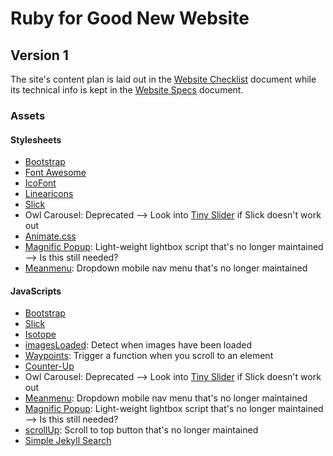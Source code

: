 # Ruby for Good New Website

## Version 1

The site's content plan is laid out in the [Website Checklist](https://drive.google.com/file/d/1jFvD41PQBdP4-Rzx4kgXChLakQkqw0YI/view?usp=sharing) document while its technical info is kept in the [Website Specs](https://docs.google.com/document/d/10SFo-rDJr7OXLJTDuEhSWPgmHWc7WUSaoOSd3AMKCzA/edit?usp=sharing) document.

### Assets

#### Stylesheets

- [Bootstrap](https://getbootstrap.com/)
- [Font Awesome](https://fontawesome.com/)
- [IcoFont](https://icofont.com/)
- [Linearicons](https://linearicons.com/)
- [Slick](https://kenwheeler.github.io/slick/)
- Owl Carousel: Deprecated --> Look into [Tiny Slider](https://github.com/ganlanyuan/tiny-slider) if Slick doesn't work out
- [Animate.css](https://animate.style/)
- [Magnific Popup](https://dimsemenov.com/plugins/magnific-popup/): Light-weight lightbox script that's no longer maintained --> Is this still needed?
- [Meanmenu](https://www.meanthemes.com/plugins/meanmenu/): Dropdown mobile nav menu that's no longer maintained

#### JavaScripts

- [Bootstrap](https://getbootstrap.com/)
- [Slick](https://kenwheeler.github.io/slick/)
- [Isotope](https://isotope.metafizzy.co/)
- [imagesLoaded](https://imagesloaded.desandro.com/): Detect when images have been loaded
- [Waypoints](http://imakewebthings.com/waypoints/): Trigger a function when you scroll to an element
- [Counter-Up](https://github.com/bfintal/Counter-Up2)
- Owl Carousel: Deprecated --> Look into [Tiny Slider](https://github.com/ganlanyuan/tiny-slider) if Slick doesn't work out
- [Meanmenu](https://www.meanthemes.com/plugins/meanmenu/): Dropdown mobile nav menu that's no longer maintained
- [Magnific Popup](https://dimsemenov.com/plugins/magnific-popup/): Light-weight lightbox script that's no longer maintained --> Is this still needed?
- [scrollUp](https://markgoodyear.com/labs/scrollup/): Scroll to top button that's no longer maintained
- [Simple Jekyll Search](https://github.com/christian-fei/Simple-Jekyll-Search)
